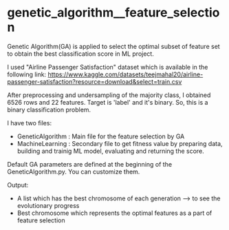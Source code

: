 # genetic_algorithm__feature_selection

Genetic Algorithm(GA) is applied to select the optimal subset of feature set to obtain the best classification score in ML project.

I used "Airline Passenger Satisfaction" dataset  which is available in the following link:
https://www.kaggle.com/datasets/teejmahal20/airline-passenger-satisfaction?resource=download&select=train.csv

After preprocessing and undersampling of the majority class, I obtained 6526 rows and 22 features. Target is 'label' and it's binary. So, this is a binary classification problem.

I have two files:
- GeneticAlgorithm : Main file for the feature selection by GA
- MachineLearning : Secondary file to get fitness value by preparing data, building and trainig ML model, evaluating and returning the score.

Default GA parameters are defined at the beginning of the GeneticAlgorithm.py. You can customize them.

Output:
- A list which has the best chromosome of each generation --> to see the evolutionary progress
- Best chromosome which represents the optimal features as a part of feature selection
